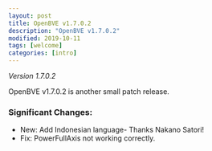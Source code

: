 ```yaml
---
layout: post
title: OpenBVE v1.7.0.2
description: "OpenBVE v1.7.0.2"
modified: 2019-10-11
tags: [welcome]
categories: [intro]
---
```


*Version 1.7.0.2*

OpenBVE v1.7.0.2 is another small patch release. 

### Significant Changes:
* New: Add Indonesian language- Thanks Nakano Satori!
* Fix: PowerFullAxis not working correctly.